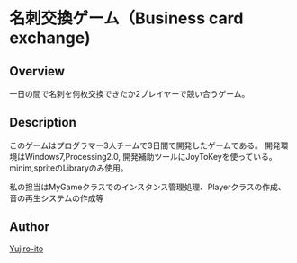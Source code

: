 名刺交換ゲーム（Business card exchange)
====

## Overview
一日の間で名刺を何枚交換できたか2プレイヤーで競い合うゲーム。

## Description
このゲームはプログラマー3人チームで3日間で開発したゲームである。
開発環境はWindows7,Processing2.0,
開発補助ツールにJoyToKeyを使っている。
minim,spriteのLibraryのみ使用。

私の担当はMyGameクラスでのインスタンス管理処理、Playerクラスの作成、音の再生システムの作成等

## Author
[Yujiro-ito](https://github.com/Yujiro-Ito)
